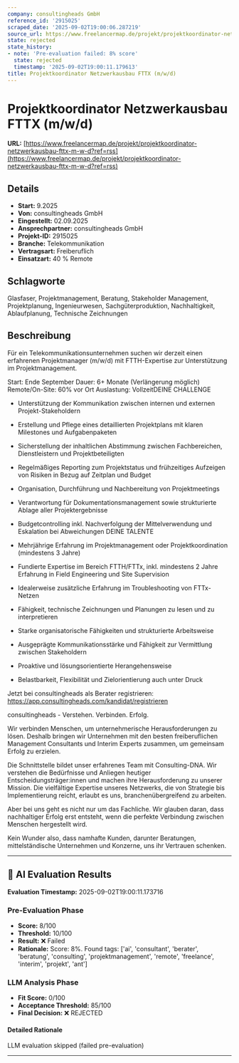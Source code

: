 ```yaml
---
company: consultingheads GmbH
reference_id: '2915025'
scraped_date: '2025-09-02T19:00:06.287219'
source_url: https://www.freelancermap.de/projekt/projektkoordinator-netzwerkausbau-fttx-m-w-d?ref=rss
state: rejected
state_history:
- note: 'Pre-evaluation failed: 8% score'
  state: rejected
  timestamp: '2025-09-02T19:00:11.179613'
title: Projektkoordinator Netzwerkausbau FTTX (m/w/d)
---
```



# Projektkoordinator Netzwerkausbau FTTX (m/w/d)
**URL:** [https://www.freelancermap.de/projekt/projektkoordinator-netzwerkausbau-fttx-m-w-d?ref=rss](https://www.freelancermap.de/projekt/projektkoordinator-netzwerkausbau-fttx-m-w-d?ref=rss)
## Details
- **Start:** 9.2025
- **Von:** consultingheads GmbH
- **Eingestellt:** 02.09.2025
- **Ansprechpartner:** consultingheads GmbH
- **Projekt-ID:** 2915025
- **Branche:** Telekommunikation
- **Vertragsart:** Freiberuflich
- **Einsatzart:** 40
                                                % Remote

## Schlagworte
Glasfaser, Projektmanagement, Beratung, Stakeholder Management, Projektplanung, Ingenieurwesen, Sachgüterproduktion, Nachhaltigkeit, Ablaufplanung, Technische Zeichnungen

## Beschreibung
Für ein Telekommunikationsunternehmen suchen wir derzeit einen erfahrenen Projektmanager (m/w/d) mit FTTH-Expertise zur Unterstützung im Projektmanagement.

Start: Ende September
Dauer: 6+ Monate (Verlängerung möglich)
Remote/On-Site: 60% vor Ort
Auslastung: VollzeitDEINE CHALLENGE

- Unterstützung der Kommunikation zwischen internen und externen Projekt-Stakeholdern
- Erstellung und Pflege eines detaillierten Projektplans mit klaren Milestones und Aufgabenpaketen
- Sicherstellung der inhaltlichen Abstimmung zwischen Fachbereichen, Dienstleistern und Projektbeteiligten
- Regelmäßiges Reporting zum Projektstatus und frühzeitiges Aufzeigen von Risiken in Bezug auf Zeitplan und Budget
- Organisation, Durchführung und Nachbereitung von Projektmeetings
- Verantwortung für Dokumentationsmanagement sowie strukturierte Ablage aller Projektergebnisse
- Budgetcontrolling inkl. Nachverfolgung der Mittelverwendung und Eskalation bei Abweichungen
DEINE TALENTE

- Mehrjährige Erfahrung im Projektmanagement oder Projektkoordination (mindestens 3 Jahre)
- Fundierte Expertise im Bereich FTTH/FTTx, inkl. mindestens 2 Jahre Erfahrung in Field Engineering und Site Supervision
- Idealerweise zusätzliche Erfahrung im Troubleshooting von FTTx-Netzen
- Fähigkeit, technische Zeichnungen und Planungen zu lesen und zu interpretieren
- Starke organisatorische Fähigkeiten und strukturierte Arbeitsweise
- Ausgeprägte Kommunikationsstärke und Fähigkeit zur Vermittlung zwischen Stakeholdern
- Proaktive und lösungsorientierte Herangehensweise
- Belastbarkeit, Flexibilität und Zielorientierung auch unter Druck

Jetzt bei consultingheads als Berater registrieren:
https://app.consultingheads.com/kandidat/registrieren

consultingheads - Verstehen. Verbinden. Erfolg.

Wir verbinden Menschen, um unternehmerische Herausforderungen zu lösen. Deshalb bringen wir Unternehmen mit den besten freiberuflichen Management Consultants und Interim Experts zusammen, um gemeinsam Erfolg zu erzielen.

Die Schnittstelle bildet unser erfahrenes Team mit Consulting-DNA. Wir verstehen die Bedürfnisse und Anliegen heutiger Entscheidungsträger:innen und machen ihre Herausforderung zu unserer Mission. Die vielfältige Expertise unseres Netzwerks, die von Strategie bis Implementierung reicht, erlaubt es uns, branchenübergreifend zu arbeiten.

Aber bei uns geht es nicht nur um das Fachliche. Wir glauben daran, dass nachhaltiger Erfolg erst entsteht, wenn die perfekte Verbindung zwischen Menschen hergestellt wird.

Kein Wunder also, dass namhafte Kunden, darunter Beratungen, mittelständische Unternehmen und Konzerne, uns ihr Vertrauen schenken.

---

## 🤖 AI Evaluation Results

**Evaluation Timestamp:** 2025-09-02T19:00:11.173716

### Pre-Evaluation Phase
- **Score:** 8/100
- **Threshold:** 10/100
- **Result:** ❌ Failed
- **Rationale:** Score: 8%. Found tags: ['ai', 'consultant', 'berater', 'beratung', 'consulting', 'projektmanagement', 'remote', 'freelance', 'interim', 'projekt', 'ant']

### LLM Analysis Phase
- **Fit Score:** 0/100
- **Acceptance Threshold:** 85/100
- **Final Decision:** ❌ REJECTED

#### Detailed Rationale
LLM evaluation skipped (failed pre-evaluation)

---

